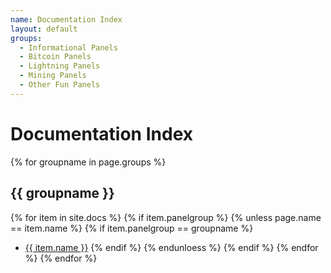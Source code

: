 ```yaml
---
name: Documentation Index
layout: default
groups:
  - Informational Panels
  - Bitcoin Panels
  - Lightning Panels
  - Mining Panels
  - Other Fun Panels
---
```


# Documentation Index

{% for groupname in page.groups %}
## {{ groupname }}

{% for item in site.docs %}
{% if item.panelgroup %}
{% unless page.name == item.name %}
{% if item.panelgroup == groupname %}
-  <a href="{{ item.url }}">{{ item.name }}</a>
{% endif %}
{% endunloess %}
{% endif %}
{% endfor %}
{% endfor %}




